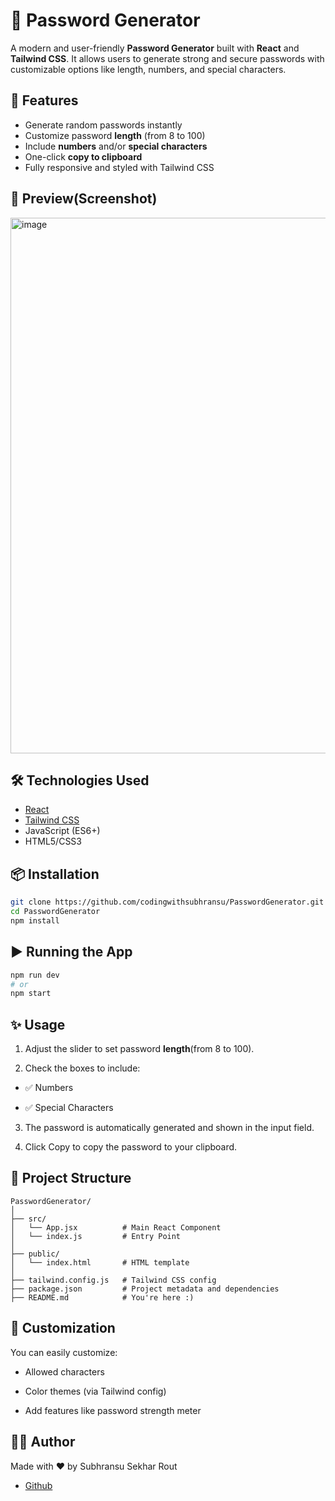 # 🔐 Password Generator

A modern and user-friendly **Password Generator** built with **React** and **Tailwind CSS**. It allows users to generate strong and secure passwords with customizable options like length, numbers, and special characters.

## 🚀 Features

- Generate random passwords instantly
- Customize password **length** (from 8 to 100)
- Include **numbers** and/or **special characters**
- One-click **copy to clipboard**
- Fully responsive and styled with Tailwind CSS

## 📸 Preview(Screenshot)

<img width="1913" height="857" alt="image" src="https://github.com/user-attachments/assets/2f04fcf8-92dc-4a10-b881-a9abe092a0a1" />


## 🛠️ Technologies Used

- [React](https://reactjs.org/)
- [Tailwind CSS](https://tailwindcss.com/)
- JavaScript (ES6+)
- HTML5/CSS3

## 📦 Installation

```bash
git clone https://github.com/codingwithsubhransu/PasswordGenerator.git
cd PasswordGenerator
npm install
```

##  ▶️ Running the App

```bash
npm run dev
# or
npm start
```

## ✨ Usage

1. Adjust the slider to set password **length**(from 8 to 100).

2. Check the boxes to include:

- ✅ Numbers

- ✅ Special Characters

3. The password is automatically generated and shown in the input field.

4. Click Copy to copy the password to your clipboard.

## 📁 Project Structure
```
PasswordGenerator/
│
├── src/
│   └── App.jsx          # Main React Component
│   └── index.js         # Entry Point
│
├── public/
│   └── index.html       # HTML template
│
├── tailwind.config.js   # Tailwind CSS config
├── package.json         # Project metadata and dependencies
├── README.md            # You're here :)
```

## 📌 Customization

You can easily customize:

- Allowed characters

- Color themes (via Tailwind config)

- Add features like password strength meter

## 🧑‍💻 Author
Made with ❤️ by Subhransu Sekhar Rout
- [Github](https://github.com/codingwithsubhransu)
